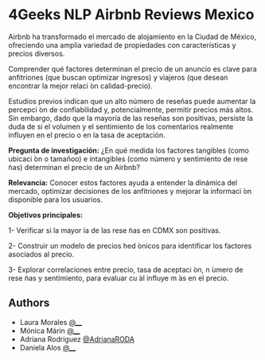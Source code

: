 
# 4Geeks NLP Airbnb Reviews Mexico

Airbnb ha transformado el mercado de alojamiento en la Ciudad de
México, ofreciendo una amplia variedad de propiedades con
características y precios diversos.

Comprender qué factores determinan el precio de un anuncio es clave
para anfitriones (que buscan optimizar ingresos) y viajeros (que
desean encontrar la mejor relaci ́on calidad-precio).

Estudios previos indican que un alto número de reseñas puede
aumentar la percepci ́on de confiabilidad y, potencialmente, permitir
precios más altos. Sin embargo, dado que la mayoría de las reseñas son positivas,
persiste la duda de si el volumen y el sentimiento de los comentarios
realmente influyen en el precio o en la tasa de aceptación.


**Pregunta de investigación:** ¿En qué medida los factores tangibles
(como ubicaci ́on o tamañoo) e intangibles (como número y sentimiento de
rese ̃nas) determinan el precio de un Airbnb?

**Relevancia:** Conocer estos factores ayuda a entender la dinámica del
mercado, optimizar decisiones de los anfitriones y mejorar la informaci ́on
disponible para los usuarios.

**Objetivos principales:**

1-  Verificar si la mayor ́ıa de las rese ̃nas en CDMX son positivas.

2- Construir un modelo de precios hed ́onicos para identificar los
factores asociados al precio.

3- Explorar correlaciones entre precio, tasa de aceptaci ́on, n ́umero de
rese ̃nas y sentimiento, para evaluar cu ́al influye m ́as en el precio.

## Authors



- Laura Morales [@__]()
- Mónica Márin [@__]()
- Adriana Rodriguez [@AdrianaRODA](https://www.github.com/AdrianaRODA)
- Daniela Alos [@__]()

